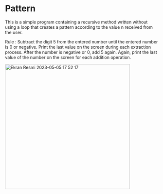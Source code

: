# Pattern
This is a simple program containing a recursive method written without using a loop that creates a pattern according to the value n received from the user.

Rule : Subtract the digit 5 from the entered number until the entered number is 0 or negative. Print the last value on the screen during each extraction process. After the number is negative or 0, add 5 again. Again, print the last value of the number on the screen for each addition operation. 

<img width="410" alt="Ekran Resmi 2023-05-05 17 52 17" src="https://user-images.githubusercontent.com/89778160/236492657-62b94ab1-45bb-4d91-a966-d7ca67053d7e.png">

